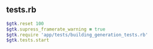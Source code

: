 
  ## tests.rb

  ```ruby
  $gtk.reset 100
$gtk.supress_framerate_warning = true
$gtk.require 'app/tests/building_generation_tests.rb'
$gtk.tests.start

  ```
  
